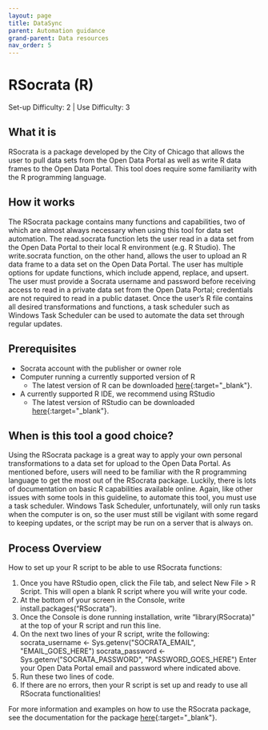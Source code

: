 ```yaml
---
layout: page
title: DataSync
parent: Automation guidance
grand-parent: Data resources
nav_order: 5
---
```


# RSocrata (R) 
Set-up Difficulty: 2 | Use Difficulty: 3

## What it is
RSocrata is a package developed by the City of Chicago that allows the user to pull data sets from the Open Data Portal as well as write R data frames to the Open Data Portal. This tool does require some familiarity with the R programming language.

## How it works
The RSocrata package contains many functions and capabilities, two of which are almost always necessary when using this tool for data set automation. The read.socrata function lets the user read in a data set from the Open Data Portal to their local R environment (e.g. R Studio). The write.socrata function, on the other hand, allows the user to upload an R data frame to a data set on the Open Data Portal. The user has multiple options for update functions, which include append, replace, and upsert. The user must provide a Socrata username and password before receiving access to read in a private data set from the Open Data Portal; credentials are not required to read in a public dataset. Once the user’s R file contains all desired transformations and functions, a task scheduler such as Windows Task Scheduler can be used to automate the data set through regular updates. 

## Prerequisites
* Socrata account with the publisher or owner role
* Computer running a currently supported version of R
	* The latest version of R can be downloaded [here](https://www.r-project.org/){:target="_blank"}. 
* A currently supported R IDE, we recommend using RStudio
	* The latest version of RStudio can be downloaded [here](https://www.rstudio.com/products/rstudio/download/){:target="_blank"}. 

## When is this tool a good choice?
Using the RSocrata package is a great way to apply your own personal transformations to a data set for upload to the Open Data Portal. As mentioned before, users will need to be familiar with the R programming language to get the most out of the RSocrata package. Luckily, there is lots of documentation on basic R capabilities available online. Again, like other issues with some tools in this guideline, to automate this tool, you must use a task scheduler. Windows Task Scheduler, unfortunately, will only run tasks when the computer is on, so the user must still be vigilant with some regard to keeping updates, or the script may be run on a server that is always on. 

## Process Overview
How to set up your R script to be able to use RSocrata functions:
1.	Once you have RStudio open, click the File tab, and select New File > R Script. This will open a blank R script where you will write your code.
2.	At the bottom of your screen in the Console, write install.packages(“RSocrata”).
3.	Once the Console is done running installation, write “library(RSocrata)” at the top of your R script and run this line.
4.	On the next two lines of your R script, write the following:
socrata_username <- Sys.getenv("SOCRATA_EMAIL", "EMAIL_GOES_HERE")
socrata_password <- Sys.getenv("SOCRATA_PASSWORD", "PASSWORD_GOES_HERE")
Enter your Open Data Portal email and password where indicated above. 
5.	Run these two lines of code.
6.	If there are no errors, then your R script is set up and ready to use all RSocrata functionalities!

For more information and examples on how to use the RSocrata package, see the documentation for the package [here](https://github.com/Chicago/RSocrata){:target="_blank"}. 
